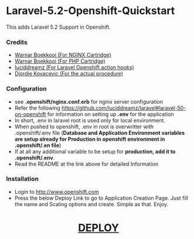 # Laravel-5.2-Openshift-Quickstart
This adds Laravel 5.2 Support in Openshift. 

### Credits 

- [Warnar Boekkooi (For NGINX Cartridge)](https://github.com/boekkooi/openshift-cartridge-nginx)
- [Warnar Boekkooi (For PHP Cartridge)](https://github.com/boekkooi/openshift-cartridge-php)
- [luciddreamz (For Laravel Openshift action hooks)](https://github.com/luciddreamz/laravel)
- [Djordje Kovacevic (For the actual procedure)](http://djordjekovacevic.com/articles/run-laravel-5.1-on-openshift)

### Configuration
- see __.openshift/nginx.conf.erb__ for nginx server configuration
- Refer the following https://github.com/luciddreamz/laravel#laravel-50-on-openshift for information on setting up __.env__ for the application
- In short, .env in laravel root is used only for local environment.
- When pushed to openshift, .env in root is overwritter with .openshift/.env file (__Database and Application Environment variables are setup already for Production in openshift environment in .openshift/.en file__)
- If at all any additional variable to be setup for __production, add it to .openshift/.env__. 
- Read the README at the link above for detailed Information 

### Installation 

- Login to http://www.openshift.com
- Press the below Deploy Link to go to Application Creation Page. Just fill the name and Scaling options and create. Simple as that. Enjoy. 

<center>
<h1>
<a href="https://openshift.redhat.com/app/console/application_type/custom?name=Laravel52&cartridges[]=http://cartreflect-claytondev.rhcloud.com/github/boekkooi/openshift-cartridge-nginx&cartridges[]=http://cartreflect-claytondev.rhcloud.com/github/boekkooi/openshift-cartridge-php&cartridges[]=mysql-5&initial_git_url=https://github.com/vignesh0025/Laravel-5.2-Openshift-Quickstart" target="_blank">DEPLOY</a>
</h1>
</center>
